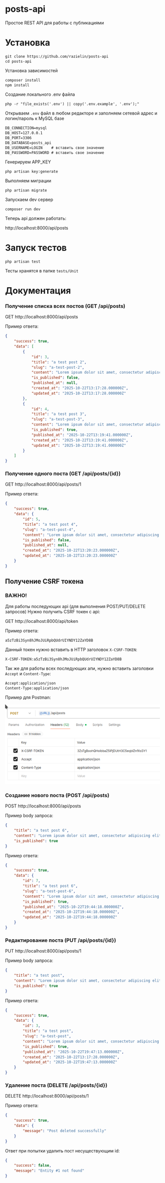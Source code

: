 # posts-api
Простое REST API для работы с публикациями
# Установка
```
git clone https://github.com/razielin/posts-api
cd posts-api
```
Установка зависимостей
```
composer install
npm install
```
Создание локального .env файла
```shell
php -r "file_exists('.env') || copy('.env.example', '.env');"
```
Открываем `.env` файл в любом редакторе и заполняем сетевой
адрес и логин/пароль к MySQL базе
```
DB_CONNECTION=mysql
DB_HOST=127.0.0.1
DB_PORT=3306
DB_DATABASE=posts_api
DB_USERNAME=LOGIN    # вставить свое значение
DB_PASSWORD=PASSWORD # вставить свое значение
```
Генерируем APP_KEY
```shell
php artisan key:generate
```
Выполняем миграции
```shell
php artisan migrate
```
Запускаем dev сервер
```shell
composer run dev
```
Теперь api должен работать:

http://localhost:8000/api/posts

# Запуск тестов
```shell
php artisan test
```
Тесты хранятся в папке `tests/Unit`

# Документация

### Получение списка всех постов (GET /api/posts)
GET http://localhost:8000/api/posts

Пример ответа:
```json
{
    "success": true,
    "data": [
        {
            "id": 3,
            "title": "a test post 2",
            "slug": "a-test-post-2",
            "content": "Lorem ipsum dolor sit amet, consectetur adipiscing elit",
            "is_published": false,
            "published_at": null,
            "created_at": "2025-10-22T13:17:28.000000Z",
            "updated_at": "2025-10-22T13:17:28.000000Z"
        },
        {
            "id": 4,
            "title": "a test post 3",
            "slug": "a-test-post-3",
            "content": "Lorem ipsum dolor sit amet, consectetur adipiscing elit",
            "is_published": true,
            "published_at": "2025-10-22T13:19:41.000000Z",
            "created_at": "2025-10-22T13:19:41.000000Z",
            "updated_at": "2025-10-22T13:19:41.000000Z"
        }
    ]
}
```

### Получение одного поста (GET /api/posts/{id})
GET http://localhost:8000/api/posts/1

Пример ответа:
```json
{
    "success": true,
    "data": {
        "id": 5,
        "title": "a test post 4",
        "slug": "a-test-post-4",
        "content": "Lorem ipsum dolor sit amet, consectetur adipiscing elit",
        "is_published": false,
        "published_at": null,
        "created_at": "2025-10-22T13:20:23.000000Z",
        "updated_at": "2025-10-22T13:20:23.000000Z"
    }
}
```
## Получение CSRF токена
### ВАЖНО!
Для работы последующих api (для выполнения POST/PUT/DELETE запросов)
Нужно получить CSRF токен с api:

GET http://localhost:8000/api/token

Пример ответа:
```
a5zTzBi3Syn8hJMoJUiRpbQUdrUIYNDY12ZaYD8B
```
Данный токен нужно вставить в HTTP заголовок `X-CSRF-TOKEN`:
```
X-CSRF-TOKEN:a5zTzBi3Syn8hJMoJUiRpbQUdrUIYNDY12ZaYD8B
```

Так же для работы всех последующих апи, нужно вставить заголовки
`Accept` и `Content-Type`:
```
Accept:application/json
Content-Type:application/json
```
Пример для Postman:

![image info](./docs/headers.png)

### Создание нового поста (POST /api/posts)
POST http://localhost:8000/api/posts

Пример body запроса:
```json
{
    "title": "a test post 6",
    "content": "Lorem ipsum dolor sit amet, consectetur adipiscing elit",
    "is_published": true
}
```
Пример ответа:
```json
{
    "success": true,
    "data": {
        "id": 7,
        "title": "a test post 6",
        "slug": "a-test-post-6",
        "content": "Lorem ipsum dolor sit amet, consectetur adipiscing elit",
        "is_published": true,
        "published_at": "2025-10-22T19:44:18.000000Z",
        "created_at": "2025-10-22T19:44:18.000000Z",
        "updated_at": "2025-10-22T19:44:18.000000Z"
    }
}
```

### Редактирование поста (PUT /api/posts/{id})
PUT http://localhost:8000/api/posts/1

Пример body запроса:
```json
{
    "title": "a test post",
    "content": "Lorem ipsum dolor sit amet, consectetur adipiscing elit",
    "is_published": true
}
```
Пример ответа:
```json
{
    "success": true,
    "data": {
        "id": 3,
        "title": "a test post",
        "slug": "a-test-post",
        "content": "Lorem ipsum dolor sit amet, consectetur adipiscing elit",
        "is_published": true,
        "published_at": "2025-10-22T19:47:13.000000Z",
        "created_at": "2025-10-22T13:17:28.000000Z",
        "updated_at": "2025-10-22T19:47:13.000000Z"
    }
}
```

### Удаление поста (DELETE /api/posts/{id})
DELETE http://localhost:8000/api/posts/1

Пример ответа:
```json
{
    "success": true,
    "data": {
        "message": "Post deleted successfully"
    }
}
```
Ответ при попытки удалить пост несуществующим id:
```json
{
    "success": false,
    "message": "Entity #1 not found"
}
```
